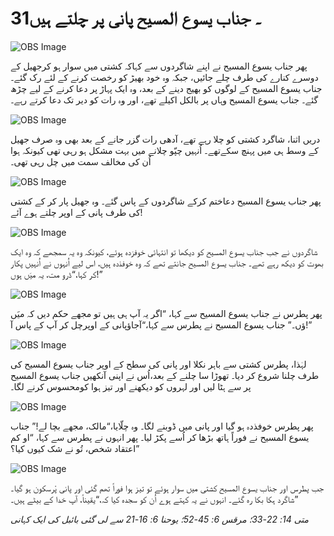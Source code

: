# 31۔ جناب یسوع المسیح پانی پر چلتے ہیں

![OBS Image](https://cdn.door43.org/obs/jpg/360px/obs-en-31-01.jpg)

پھر جناب یسوع المسیح نے اپنے شاگردوں سے کہاکہ کشتی میں سوار ہو کرجھیل کے دوسرے کنارے کی طرف چلے جائیں، جبکہ وہ خود بھیڑ کو رخصت کرنے کے لئے رک گئے۔ جناب یسوع المسیح کے لوگوں کو بھیج دینے کے بعد، وہ ایک پہاڑ پر دعا کرنے کے لیے چڑھ گئے۔ جناب یسوع المسیح وہاں پر بالکل اکیلے تھے، اور وہ رات کو دیر تک دعا کرتے رہے۔

![OBS Image](https://cdn.door43.org/obs/jpg/360px/obs-en-31-02.jpg)

دریں اثنا، شاگرد کشتی کو چلا رہے تھے، آدھی رات گزر جانے کے بعد بھی وہ صرف جھیل کے وسط ہی میں پہنچ سکےتھے۔ اُنہیں چپّو چلانے میں بہت مشکل ہو رہی تھی کیونکہ ہوا اُن کی مخالف سمت میں چل رہی تھی۔

![OBS Image](https://cdn.door43.org/obs/jpg/360px/obs-en-31-03.jpg)

پھر جناب یسوع المسیح دعاختم کرکے شاگردوں کے پاس گئے۔ وہ جھیل پار کر کے کشتی کی طرف پانی کے اوپر چلتے ہوے آئے!

![OBS Image](https://cdn.door43.org/obs/jpg/360px/obs-en-31-04.jpg)

شاگردوں نے جب جناب یسوع المسیح کو دیکھا تو انتہائی خوفزدہ ہوئے، کیونکہ وہ یہ سمجھے کہ وہ ایک بھوت کو دیکھ رہے تھے۔ جناب یسوع المسیح جانتے تھے کہ وہ خوفذدہ ہیں، اس لیے اُنہوں نے اُنہیں پکار کر کہا،“ڈرو مت، یہ میَں ہوں!”

![OBS Image](https://cdn.door43.org/obs/jpg/360px/obs-en-31-05.jpg)

پھر پطرس نے جناب یسوع المسیح سے کہا، “اگر یہ آپ ہی ہیں تو مجھے حکم دیں کہ میَں پانی کے اوپرچل کر آپ کے پاس آ‎ؤں۔” جناب یسوع المسیح نے پطرس سے کہا،“آجاؤ!”

![OBS Image](https://cdn.door43.org/obs/jpg/360px/obs-en-31-06.jpg)

لہٰذا، پطرس کشتی سے باہر نکلا اور پانی کی سطح کے اوپر جناب یسوع المسیح کی طرف چلنا شروع کر دیا۔ تھوڑا سا چلنے کے بعد،اُس نے اپنی آنکھیں جناب یسوع المسیح پر سے ہٹا لیں اور لہروں کو دیکھنے اور تیز ہوا کومحسوس کرنے لگا۔

![OBS Image](https://cdn.door43.org/obs/jpg/360px/obs-en-31-07.jpg)

پھر پطرس خوفذدہ ہو گیا اور پانی میں ڈوبنے لگا۔ وہ چلّایا،“مالک، مجھے بچا لے!” جناب یسوع المسیح نے فوراً ہاتھ بڑھا کر اُسے پکڑ لیا۔ پھر انہوں نے پطرس سے کہا، “او کم اعتقاد شخص، تُو نے شک کیوں کیا؟”

![OBS Image](https://cdn.door43.org/obs/jpg/360px/obs-en-31-08.jpg)

جب پطرس اور جناب یسوع المسیح کشتی میں سوار ہوئے تو تیز ہوا فوراً تھم گئی اور پانی پْرسکون ہو گیا۔ شاگرد ہکا بکا رہ گئے۔ انہوں نے یہ کہتے ہوے اُن کو سجدہ کیا کہ،“یقیناً، آپ خدا کے بیٹے ہیں۔”

_متی 14: 22-33؛ مرقس 6: 45-52؛ یوحنا 6: 16-21 سے لی گئی بائبل کی ایک کہانی_